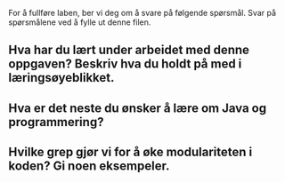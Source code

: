 For å fullføre laben, ber vi deg om å svare på følgende spørsmål. Svar på spørsmålene ved å fylle ut denne filen.

## Hva har du lært under arbeidet med denne oppgaven? Beskriv hva du holdt på med i læringsøyeblikket.

<!-- ditt svar her -->

## Hva er det neste du ønsker å lære om Java og programmering?

<!-- ditt svar her -->

## Hvilke grep gjør vi for å øke modulariteten i koden? Gi noen eksempeler.

<!-- ditt svar her  -->